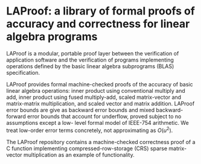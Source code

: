 # LAProof: a library of formal proofs of accuracy and correctness for linear algebra programs

LAProof is a modular, portable proof layer between
the verification of application software and the verification
of programs implementing operations defined by the basic linear algebra subprograms (BLAS) specification.

LAProof provides formal machine-checked proofs of the accuracy of basic linear algebra operations:
inner product using conventional multiply and add, inner product
using fused multiply-add, scaled matrix-vector and matrix-matrix
multiplication, and scaled vector and matrix addition. LAProof error bounds are give as backward error
bounds and mixed backward-forward error bounds that account
for underflow, proved subject to no assumptions except a low-
level formal model of IEEE-754 arithmetic. We treat low-order
error terms concretely, not approximating as $O(u^2)$.

The LAProof repository contains a machine-checked correctness proof of a C function
implementing compressed-row-storage (CRS) sparse matrix-
vector multiplication as an example of functionality.
